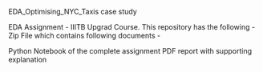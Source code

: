 EDA_Optimising_NYC_Taxis case study

EDA Assignment - IIITB Upgrad Course. This repository has the following - Zip File which contains following documents -

Python Notebook of the complete assignment
PDF report with supporting explanation
